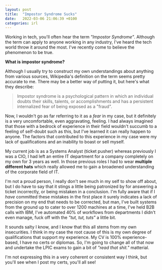 ```yaml
---
layout: post
title:  "Impostor Syndrome Sucks"
date:   2022-03-06 21:06:39 +0100
categories: irl
---
```


Working in tech, you'll often hear the term _"Impostor Syndrome"_. Although the term can apply to anyone working in any industry, I've heard the tech world throw it around the most. I've recently come to believe the phenomenon to be true.

__What is impostor syndrome?__

Although I usually try to construct my own understandings about anything from various sources, Wikipedia's definition on the term seems pretty accurate to me. There may be a better way of putting it, but here's what they describe:

>Impostor syndrome is a psychological pattern in which an individual doubts their skills, talents, or accomplishments and has a persistent internalized fear of being exposed as a "fraud".

Now, I wouldn't go as far referring to it as a _fear_ in my case, but it definitely is a very uncomfortable, even aggravating, feeling. I had always imagined that those with a bedrock of experience in their field wouldn't succumb to a feeling of self-doubt such as this, but I've learned it can really happen to anyone. The factors that contributed to this experience in my case were my lack of qualifications and an inability to boast or sell myself. 

My current job is as a Systems Analyst (ticket pusher) whereas previously I was a CIO, I had left an entire IT department for a company completely on my own for 3 years as well. In those previous roles I had to wear __multiple different hats__ which really allowed me to gain a broadened understanding of the corporate field of IT. 

I'm not a proud person, I really don't see much in my self to show off about, but I do have to say that it stings a little being patronized by for answering a ticket incorrectly, or being mistaken in a conclusion. I'm fully aware that if I _have_ committed these mistakes in the first place it surely indicates a lack of precision on my end that needs to be corrected, but man, I've built systems from the ground up to cater to over 1200 machines at a time, I've held B2B calls with IBM, I've automated 40% of workflows from departments I didn't even manage, fuck off with the _"tut, tut, tuts"_ a little bit.

It sounds salty I know, and I know that this all stems from my own insecurities. I think in my case the root cause of this is my own degree of qualifications that support my experience. My CV is 100% experience-based, I have no certs or diplomas. So, I'm going to change all of that now and undertake the LPIC exams to gain a bit of _"read that shit."_ matterial.

I'm not expressing this in a very coherent or consistent way I think, but you'll see when I post my certs, you'll all see!